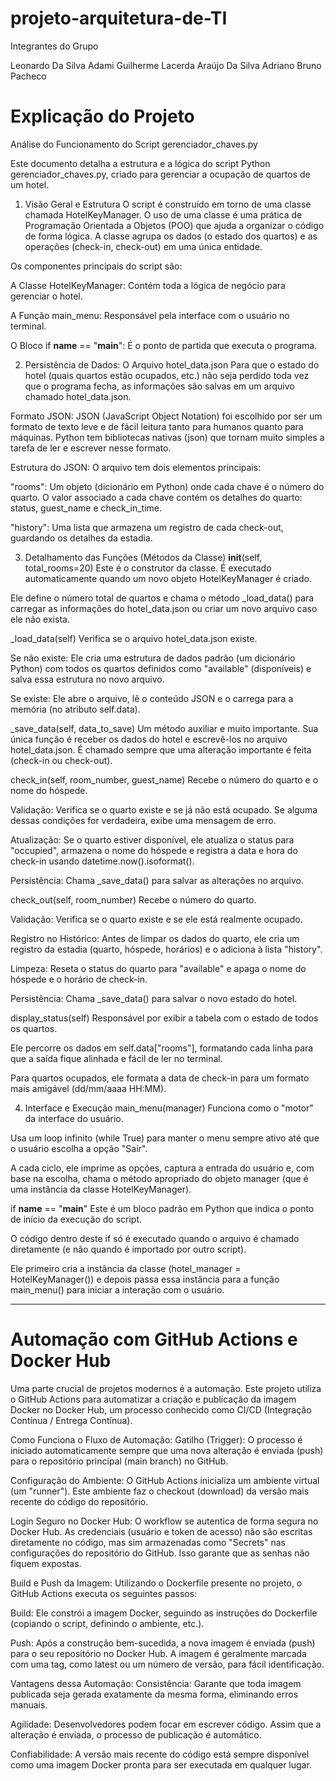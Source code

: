 # projeto-arquitetura-de-TI

Integrantes do Grupo 

Leonardo Da Silva Adami
Guilherme Lacerda Araújo Da Silva 
Adriano Bruno Pacheco 

# Explicação do Projeto 

Análise do Funcionamento do Script gerenciador_chaves.py

Este documento detalha a estrutura e a lógica do script Python gerenciador_chaves.py, criado para gerenciar a ocupação de quartos de um hotel.

1. Visão Geral e Estrutura
O script é construído em torno de uma classe chamada HotelKeyManager. O uso de uma classe é uma prática de Programação Orientada a Objetos (POO) que ajuda a organizar o código de forma lógica. A classe agrupa os dados (o estado dos quartos) e as operações (check-in, check-out) em uma única entidade.

Os componentes principais do script são:

A Classe HotelKeyManager: Contém toda a lógica de negócio para gerenciar o hotel.

A Função main_menu: Responsável pela interface com o usuário no terminal.

O Bloco if __name__ == "__main__": É o ponto de partida que executa o programa.

2. Persistência de Dados: O Arquivo hotel_data.json
Para que o estado do hotel (quais quartos estão ocupados, etc.) não seja perdido toda vez que o programa fecha, as informações são salvas em um arquivo chamado hotel_data.json.

Formato JSON: JSON (JavaScript Object Notation) foi escolhido por ser um formato de texto leve e de fácil leitura tanto para humanos quanto para máquinas. Python tem bibliotecas nativas (json) que tornam muito simples a tarefa de ler e escrever nesse formato.

Estrutura do JSON: O arquivo tem dois elementos principais:

"rooms": Um objeto (dicionário em Python) onde cada chave é o número do quarto. O valor associado a cada chave contém os detalhes do quarto: status, guest_name e check_in_time.

"history": Uma lista que armazena um registro de cada check-out, guardando os detalhes da estadia.

3. Detalhamento das Funções (Métodos da Classe)
__init__(self, total_rooms=20)
Este é o construtor da classe. É executado automaticamente quando um novo objeto HotelKeyManager é criado.

Ele define o número total de quartos e chama o método _load_data() para carregar as informações do hotel_data.json ou criar um novo arquivo caso ele não exista.

_load_data(self)
Verifica se o arquivo hotel_data.json existe.

Se não existe: Ele cria uma estrutura de dados padrão (um dicionário Python) com todos os quartos definidos como "available" (disponíveis) e salva essa estrutura no novo arquivo.

Se existe: Ele abre o arquivo, lê o conteúdo JSON e o carrega para a memória (no atributo self.data).

_save_data(self, data_to_save)
Um método auxiliar e muito importante. Sua única função é receber os dados do hotel e escrevê-los no arquivo hotel_data.json. É chamado sempre que uma alteração importante é feita (check-in ou check-out).

check_in(self, room_number, guest_name)
Recebe o número do quarto e o nome do hóspede.

Validação: Verifica se o quarto existe e se já não está ocupado. Se alguma dessas condições for verdadeira, exibe uma mensagem de erro.

Atualização: Se o quarto estiver disponível, ele atualiza o status para "occupied", armazena o nome do hóspede e registra a data e hora do check-in usando datetime.now().isoformat().

Persistência: Chama _save_data() para salvar as alterações no arquivo.

check_out(self, room_number)
Recebe o número do quarto.

Validação: Verifica se o quarto existe e se ele está realmente ocupado.

Registro no Histórico: Antes de limpar os dados do quarto, ele cria um registro da estadia (quarto, hóspede, horários) e o adiciona à lista "history".

Limpeza: Reseta o status do quarto para "available" e apaga o nome do hóspede e o horário de check-in.

Persistência: Chama _save_data() para salvar o novo estado do hotel.

display_status(self)
Responsável por exibir a tabela com o estado de todos os quartos.

Ele percorre os dados em self.data["rooms"], formatando cada linha para que a saída fique alinhada e fácil de ler no terminal.

Para quartos ocupados, ele formata a data de check-in para um formato mais amigável (dd/mm/aaaa HH:MM).

4. Interface e Execução
main_menu(manager)
Funciona como o "motor" da interface do usuário.

Usa um loop infinito (while True) para manter o menu sempre ativo até que o usuário escolha a opção "Sair".

A cada ciclo, ele imprime as opções, captura a entrada do usuário e, com base na escolha, chama o método apropriado do objeto manager (que é uma instância da classe HotelKeyManager).

if __name__ == "__main__"
Este é um bloco padrão em Python que indica o ponto de início da execução do script.

O código dentro deste if só é executado quando o arquivo é chamado diretamente (e não quando é importado por outro script).

Ele primeiro cria a instância da classe (hotel_manager = HotelKeyManager()) e depois passa essa instância para a função main_menu() para iniciar a interação com o usuário.

----

# Automação com GitHub Actions e Docker Hub

Uma parte crucial de projetos modernos é a automação. Este projeto utiliza o GitHub Actions para automatizar a criação e publicação da imagem Docker no Docker Hub, um processo conhecido como CI/CD (Integração Contínua / Entrega Contínua).

Como Funciona o Fluxo de Automação:
Gatilho (Trigger): O processo é iniciado automaticamente sempre que uma nova alteração é enviada (push) para o repositório principal (main branch) no GitHub.

Configuração do Ambiente: O GitHub Actions inicializa um ambiente virtual (um "runner"). Este ambiente faz o checkout (download) da versão mais recente do código do repositório.

Login Seguro no Docker Hub: O workflow se autentica de forma segura no Docker Hub. As credenciais (usuário e token de acesso) não são escritas diretamente no código, mas sim armazenadas como "Secrets" nas configurações do repositório do GitHub. Isso garante que as senhas não fiquem expostas.

Build e Push da Imagem: Utilizando o Dockerfile presente no projeto, o GitHub Actions executa os seguintes passos:

Build: Ele constrói a imagem Docker, seguindo as instruções do Dockerfile (copiando o script, definindo o ambiente, etc.).

Push: Após a construção bem-sucedida, a nova imagem é enviada (push) para o seu repositório no Docker Hub. A imagem é geralmente marcada com uma tag, como latest ou um número de versão, para fácil identificação.

Vantagens dessa Automação:
Consistência: Garante que toda imagem publicada seja gerada exatamente da mesma forma, eliminando erros manuais.

Agilidade: Desenvolvedores podem focar em escrever código. Assim que a alteração é enviada, o processo de publicação é automático.

Confiabilidade: A versão mais recente do código está sempre disponível como uma imagem Docker pronta para ser executada em qualquer lugar.
